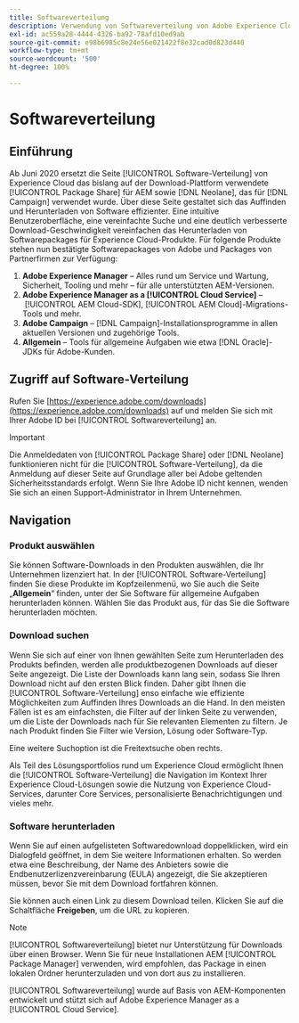 ```yaml
---
title: Softwareverteilung
description: Verwendung von Softwareverteilung von Adobe Experience Cloud
exl-id: ac559a28-4444-4326-ba92-78afd10ed9ab
source-git-commit: e98b6985c8e24e56e021422f8e32cad0d823d440
workflow-type: tm+mt
source-wordcount: '500'
ht-degree: 100%

---
```


# Softwareverteilung

## Einführung

Ab Juni 2020 ersetzt die Seite [!UICONTROL Software-Verteilung] von Experience Cloud das bislang auf der Download-Plattform verwendete [!UICONTROL Package Share] für AEM sowie [!DNL Neolane], das für [!DNL Campaign] verwendet wurde. Über diese Seite gestaltet sich das Auffinden und Herunterladen von Software effizienter. Eine intuitive Benutzeroberfläche, eine vereinfachte Suche und eine deutlich verbesserte Download-Geschwindigkeit vereinfachen das Herunterladen von Softwarepackages für Experience Cloud-Produkte. Für folgende Produkte stehen nun bestätigte Softwarepackages von Adobe und Packages von Partnerfirmen zur Verfügung:

1. **Adobe Experience Manager** – Alles rund um Service und Wartung, Sicherheit, Tooling und mehr – für alle unterstützten AEM-Versionen.
1. **Adobe Experience Manager as a [!UICONTROL Cloud Service]** – [!UICONTROL AEM Cloud-SDK], [!UICONTROL AEM Cloud]-Migrations-Tools und mehr.
1. **Adobe Campaign** – [!DNL Campaign]-Installationsprogramme in allen aktuellen Versionen und zugehörige Tools.
1. **Allgemein** – Tools für allgemeine Aufgaben wie etwa [!DNL Oracle]-JDKs für Adobe-Kunden.

## Zugriff auf Software-Verteilung

Rufen Sie [https://experience.adobe.com/downloads](https://experience.adobe.com/downloads) auf und melden Sie sich mit Ihrer Adobe ID bei [!UICONTROL Softwareverteilung] an.

>[!IMPORTANT]
>
>Die Anmeldedaten von [!UICONTROL Package Share] oder [!DNL Neolane] funktionieren nicht für die [!UICONTROL Software-Verteilung], da die Anmeldung auf dieser Seite auf Grundlage aller bei Adobe geltenden Sicherheitsstandards erfolgt. Wenn Sie Ihre Adobe ID nicht kennen, wenden Sie sich an einen Support-Administrator in Ihrem Unternehmen.

## Navigation

### Produkt auswählen

Sie können Software-Downloads in den Produkten auswählen, die Ihr Unternehmen lizenziert hat. In der [!UICONTROL Software-Verteilung] finden Sie diese Produkte im Kopfzeilenmenü, wo Sie auch die Seite „**Allgemein**“ finden, unter der Sie Software für allgemeine Aufgaben herunterladen können. Wählen Sie das Produkt aus, für das Sie die Software herunterladen möchten.

### Download suchen

Wenn Sie sich auf einer von Ihnen gewählten Seite zum Herunterladen des Produkts befinden, werden alle produktbezogenen Downloads auf dieser Seite angezeigt. Die Liste der Downloads kann lang sein, sodass Sie Ihren Download nicht auf den ersten Blick finden. Daher gibt Ihnen die [!UICONTROL Software-Verteilung] enso einfache wie effiziente Möglichkeiten zum Auffinden Ihres Downloads an die Hand. In den meisten Fällen ist es am einfachsten, die Filter auf der linken Seite zu verwenden, um die Liste der Downloads nach für Sie relevanten Elementen zu filtern. Je nach Produkt finden Sie Filter wie Version, Lösung oder Software-Typ.

Eine weitere Suchoption ist die Freitextsuche oben rechts.

Als Teil des Lösungsportfolios rund um Experience Cloud ermöglicht Ihnen die [!UICONTROL Software-Verteilung] die Navigation im Kontext Ihrer Experience Cloud-Lösungen sowie die Nutzung von Experience Cloud-Services, darunter Core Services, personalisierte Benachrichtigungen und vieles mehr.

### Software herunterladen

Wenn Sie auf einen aufgelisteten Softwaredownload doppelklicken, wird ein Dialogfeld geöffnet, in dem Sie weitere Informationen erhalten. So werden etwa eine Beschreibung, der Name des Anbieters sowie die Endbenutzerlizenzvereinbarung (EULA) angezeigt, die Sie akzeptieren müssen, bevor Sie mit dem Download fortfahren können.

Sie können auch einen Link zu diesem Download teilen. Klicken Sie auf die Schaltfläche **Freigeben**, um die URL zu kopieren.

>[!NOTE]
>
>[!UICONTROL Softwareverteilung] bietet nur Unterstützung für Downloads über einen Browser. Wenn Sie für neue Installationen AEM [!UICONTROL Package Manager] verwenden, wird empfohlen, das Package in einen lokalen Ordner herunterzuladen und von dort aus zu installieren.

[!UICONTROL Softwareverteilung] wurde auf Basis von AEM-Komponenten entwickelt und stützt sich auf Adobe Experience Manager as a [!UICONTROL Cloud Service].
